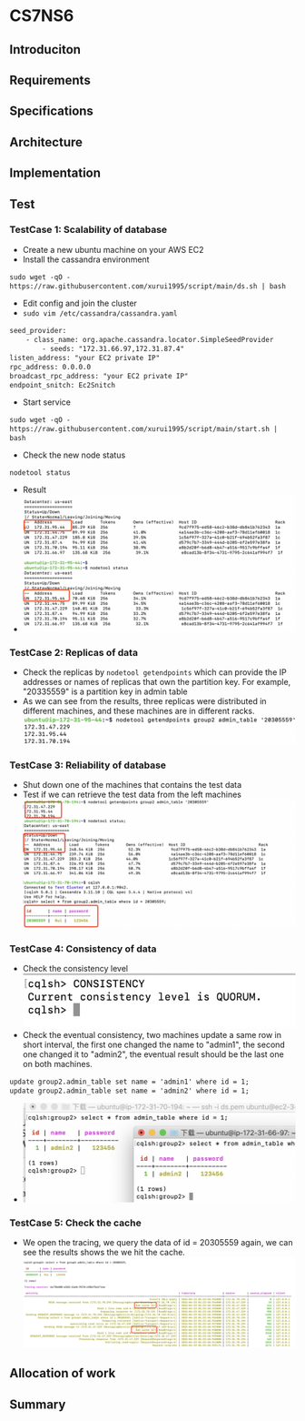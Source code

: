 # CS7NS6

## Introduciton
## Requirements
## Specifications
## Architecture
## Implementation
## Test
### TestCase 1: Scalability of database
* Create a new ubuntu machine on your AWS EC2
* Install the cassandra environment
```
sudo wget -qO - https://raw.githubusercontent.com/xurui1995/script/main/ds.sh | bash
```
* Edit config and join the cluster
* `sudo vim /etc/cassandra/cassandra.yaml `
```
seed_provider:
    - class_name: org.apache.cassandra.locator.SimpleSeedProvider
        - seeds: "172.31.66.97,172.31.87.4"
listen_address: "your EC2 private IP"
rpc_address: 0.0.0.0
broadcast_rpc_address: "your EC2 private IP"
endpoint_snitch: Ec2Snitch
```
* Start service
```
sudo wget -qO - https://raw.githubusercontent.com/xurui1995/script/main/start.sh | bash
```
* Check the new node status
```
nodetool status
```
* Result
* ![](https://github.com/CS7NS6-GROUP2/BookingJourney/blob/main/images/test1.png?raw=true)
### TestCase 2: Replicas of data
* Check the replicas by `nodetool getendpoints` which can provide the IP addresses or names of replicas that own the partition key. For example, "20335559" is a partition key in admin table
* As we can see from the results, three replicas were distributed in different machines, and these machines are in different racks.
![](https://github.com/CS7NS6-GROUP2/BookingJourney/blob/main/images/test2.png?raw=true)

### TestCase 3: Reliability of database
* Shut down one of the machines that contains the test data
* Test if we can retrieve the test data from the left machines
![](https://github.com/CS7NS6-GROUP2/BookingJourney/blob/main/images/test3.png?raw=true)



### TestCase 4: Consistency of data
* Check the consistency level
![](https://github.com/CS7NS6-GROUP2/BookingJourney/blob/main/images/test4-1.png?raw=true)
* Check the eventual consistency, two machines update a same row in short interval, the first one changed the 
name to "admin1", the second one changed it to "admin2", the eventual result should be the last one on both machines. 
```
update group2.admin_table set name = 'admin1' where id = 1;
update group2.admin_table set name = 'admin2' where id = 1;
```
* ![](https://github.com/CS7NS6-GROUP2/BookingJourney/blob/main/images/test4-2.png?raw=true)
### TestCase 5: Check the cache
* We open the tracing, we query the data of id = 20305559 again, we can see the results shows the we hit the cache.
![](https://github.com/CS7NS6-GROUP2/BookingJourney/blob/main/images/test5.png?raw=true)

## Allocation of work
## Summary

